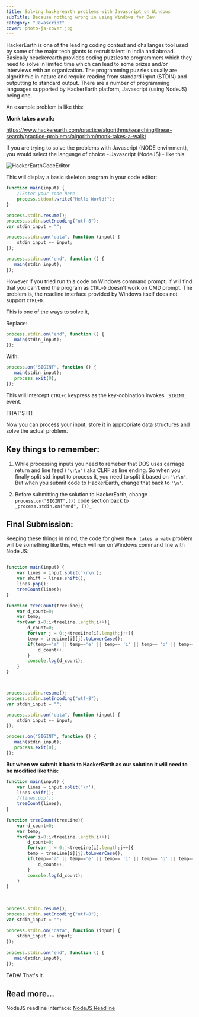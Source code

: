 ```yaml
---
title: Solving hackerearth problems with Javascript on Windows
subTitle: Because nothing wrong in using Windows for Dev
category: "Javascript"
cover: photo-js-cover.jpg
---
```



HackerEarth is one of the leading coding contest and challanges tool used by some of the major tech giants to recruit talent in India and abroad.
Basically heackerearth provides coding puzzles to programmers which they need to solve in limited time which can lead to some prizes and/or interviews with an organization.
The programming puzzles usually are algorithmic in nature and require reading from standard input (STDIN) and outputting to standard output.
There are a number of programming languages supported by HackerEarth platform, Javascript (using NodeJS) being one.

An example problem is like this:

**Monk takes a walk:**

https://www.hackerearth.com/practice/algorithms/searching/linear-search/practice-problems/algorithm/monk-takes-a-walk/


If you are trying to solve the problems with Javascript (NODE envirnment), you would select the language of choice - Javascript (NodeJS) - like this:

![HackerEarthCodeEditor](https://www.dropbox.com/s/3bv7wg8soke21h9/hacker-earth-code-editor.jpg?raw=1)

This will display a basic skeleton program in your code editor:
```javascript  
function main(input) {
    //Enter your code here
    process.stdout.write("Hello World!");
}

process.stdin.resume();
process.stdin.setEncoding("utf-8");
var stdin_input = "";

process.stdin.on("data", function (input) {
    stdin_input += input;
});

process.stdin.on("end", function () {
   main(stdin_input);
});
```

However if you tried run this code on Windows command prompt; if will find that you can't end the program as `CTRL+D` doesn't work on CMD prompt. The problem is, the readline interface provided by Windows itself does not support `CTRL+D`. 

This is one of the ways to solve it,

Replace:
```javascript
process.stdin.on("end", function () {
   main(stdin_input);
});
```
With:
```javascript
process.on("SIGINT", function () {
   main(stdin_input);
   process.exit(0);
});
```
This will intercept `CTRL+C` keypress as the key-cobination invokes `_SIGINT_` event.

THAT'S IT!

Now you can process your input, store it in appropriate data structures and solve the actual problem.

## Key things to remember:

1. While processing inputs you need to remeber that DOS uses carriage return and line feed `("\r\n")` aka CLRF as line ending. So when you finally split std_input to process it, you need to split it based on `"\r\n"`. But when you submit code to HackerEarth, change that back to `'\n'`.

2. Before submitting the solution to HackerEarth, change `process.on("SIGINT",())` code section back to `_process.stdin.on("end", ())_`

## Final Submission:

Keeping these things in mind, the code for given `Monk takes a walk` problem will be something like this, which will run on Windows command line with Node JS:
```javascript

function main(input) {
    var lines = input.split('\r\n');
    var shift = lines.shift();
    lines.pop();
    treeCount(lines);
}

function treeCount(treeLine){
    var d_count=0;
    var temp;
    for(var i=0;i<treeLine.length;i++){
        d_count=0;
        for(var j = 0;j<treeLine[i].length;j++){
        temp = treeLine[i][j].toLowerCase();
        if(temp=='a' || temp=='e' || temp== 'i' || temp== 'o' || temp== 'u')
            d_count++;
        }
        console.log(d_count);
    }
}



process.stdin.resume();
process.stdin.setEncoding("utf-8");
var stdin_input = "";

process.stdin.on("data", function (input) {
    stdin_input += input;
});

process.on("SIGINT", function () {
   main(stdin_input);
   process.exit(0);
});

```

**But when we submit it back to HackerEarth as our solution it will need to be modified like this:**
```javascript
function main(input) {
    var lines = input.split('\n');
    lines.shift();
    //lines.pop();
    treeCount(lines);
}
 
function treeCount(treeLine){
    var d_count=0;
    var temp;
    for(var i=0;i<treeLine.length;i++){
        d_count=0;
        for(var j = 0;j<treeLine[i].length;j++){
        temp = treeLine[i][j].toLowerCase();
        if(temp=='a' || temp=='e' || temp== 'i' || temp== 'o' || temp== 'u')
            d_count++;
        }
        console.log(d_count);
    }
}
 
 
 
process.stdin.resume();
process.stdin.setEncoding("utf-8");
var stdin_input = "";
 
process.stdin.on("data", function (input) {
    stdin_input += input;
});
 
process.stdin.on("end", function () {
   main(stdin_input);
});
```

TADA! That's it.


## Read more... 

NodeJS readline interface: [NodeJS Readline](https://nodejs.org/api/readline.html) 


